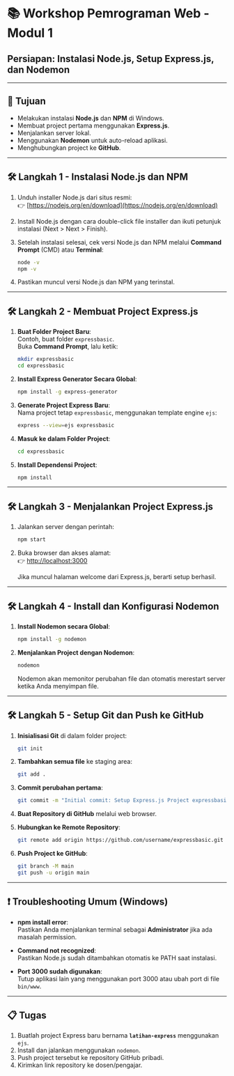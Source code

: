 # 📚 Workshop Pemrograman Web - Modul 1  
## Persiapan: Instalasi Node.js, Setup Express.js, dan Nodemon

---

## 📌 Tujuan
- Melakukan instalasi **Node.js** dan **NPM** di Windows.
- Membuat project pertama menggunakan **Express.js**.
- Menjalankan server lokal.
- Menggunakan **Nodemon** untuk auto-reload aplikasi.
- Menghubungkan project ke **GitHub**.

---

## 🛠 Langkah 1 - Instalasi Node.js dan NPM

1. Unduh installer Node.js dari situs resmi:  
   👉 [https://nodejs.org/en/download](https://nodejs.org/en/download)

2. Install Node.js dengan cara double-click file installer dan ikuti petunjuk instalasi (Next > Next > Finish).

3. Setelah instalasi selesai, cek versi Node.js dan NPM melalui **Command Prompt** (CMD) atau **Terminal**:

   ```bash
   node -v
   npm -v
   ```

4. Pastikan muncul versi Node.js dan NPM yang terinstal.

---

## 🛠 Langkah 2 - Membuat Project Express.js

1. **Buat Folder Project Baru**:  
   Contoh, buat folder `expressbasic`.  
   Buka **Command Prompt**, lalu ketik:

   ```bash
   mkdir expressbasic
   cd expressbasic
   ```

2. **Install Express Generator Secara Global**:

   ```bash
   npm install -g express-generator
   ```

3. **Generate Project Express Baru**:  
   Nama project tetap `expressbasic`, menggunakan template engine `ejs`:

   ```bash
   express --view=ejs expressbasic
   ```

4. **Masuk ke dalam Folder Project**:

   ```bash
   cd expressbasic
   ```

5. **Install Dependensi Project**:

   ```bash
   npm install
   ```

---

## 🛠 Langkah 3 - Menjalankan Project Express.js

1. Jalankan server dengan perintah:

   ```bash
   npm start
   ```

2. Buka browser dan akses alamat:  
   👉 [http://localhost:3000](http://localhost:3000)

   Jika muncul halaman welcome dari Express.js, berarti setup berhasil.

---

## 🛠 Langkah 4 - Install dan Konfigurasi Nodemon

1. **Install Nodemon secara Global**:

   ```bash
   npm install -g nodemon
   ```

2. **Menjalankan Project dengan Nodemon**:

   ```bash
   nodemon
   ```

   Nodemon akan memonitor perubahan file dan otomatis merestart server ketika Anda menyimpan file.

---

## 🛠 Langkah 5 - Setup Git dan Push ke GitHub

1. **Inisialisasi Git** di dalam folder project:

   ```bash
   git init
   ```

2. **Tambahkan semua file** ke staging area:

   ```bash
   git add .
   ```

3. **Commit perubahan pertama**:

   ```bash
   git commit -m "Initial commit: Setup Express.js Project expressbasic"
   ```

4. **Buat Repository di GitHub** melalui web browser.

5. **Hubungkan ke Remote Repository**:

   ```bash
   git remote add origin https://github.com/username/expressbasic.git
   ```

6. **Push Project ke GitHub**:

   ```bash
   git branch -M main
   git push -u origin main
   ```

---

## ❗️ Troubleshooting Umum (Windows)

- **npm install error**:  
  Pastikan Anda menjalankan terminal sebagai **Administrator** jika ada masalah permission.

- **Command not recognized**:  
  Pastikan Node.js sudah ditambahkan otomatis ke PATH saat instalasi.

- **Port 3000 sudah digunakan**:  
  Tutup aplikasi lain yang menggunakan port 3000 atau ubah port di file `bin/www`.

---

## 📋 Tugas

1. Buatlah project Express baru bernama **`latihan-express`** menggunakan `ejs`.
2. Install dan jalankan menggunakan `nodemon`.
3. Push project tersebut ke repository GitHub pribadi.
4. Kirimkan link repository ke dosen/pengajar.